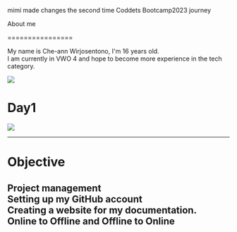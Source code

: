 mimi made changes the second time
 Coddets Bootcamp2023 journey

About me

================

My name is Che-ann Wirjosentono, I'm 16 years old.\
I am currently in VWO 4 and hope to become more experience in the tech category.

![](https://lh6.googleusercontent.com/qXvWxCqqRBU9VD4ZDOwO2ICTdfWW2VZNy0NoTxk-9Xk2izY6bf2dCm8xNktbilqZV97O35_vG1IkZ1CrhI3lwaZExloemAjbU8V0ceZlgTR00XShXSGoo4izcyvFHUveYKTSRC9kxpTw4UpYNDrdYkQ)

Day1
====

![](https://lh5.googleusercontent.com/FYbRSSDPbnjxVcmNA5ySvwE3Kk9wGieTswfiWVvxpm9Up8ETtZz165BbrP60YnySoqKNURHme39OdIiBXtDz8q7LMGMmRKrZHdX0fuKZLluCmCvPrHDy8UU9JQiAtB0UI2_jmWdib-cex8pWwipDDkc)

--------------------------------------------------------------------------------------------------------------------------------------------------------------------------------------------------

Objective
=========

Project management\
Setting up my GitHub account\
Creating a website for my documentation.\
Online to Offline and Offline to Online
-----------------------------------------------------------------------------------------------------------------------------------

